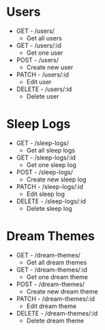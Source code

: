 # Users

- GET - /users/
  - Get all users
- GET - /users/:id
  - Get one user
- POST - /users/
  - Create new user
- PATCH - /users/:id
  - Edit user
- DELETE - /users/:id
  - Delete user

# Sleep Logs

- GET - /sleep-logs/
  - Get all sleep logs
- GET - /sleep-logs/:id
  - Get one sleep log
- POST - /sleep-logs/
  - Create new sleep log
- PATCH - /sleep-logs/:id
  - Edit sleep log
- DELETE - /sleep-logs/:id
  - Delete sleep log

# Dream Themes

- GET - /dream-themes/
  - Get all dream themes
- GET - /dream-themes/:id
  - Get one dream theme
- POST - /dream-themes/
  - Create new dream theme
- PATCH - /dream-themes/:id
  - Edit dream theme
- DELETE - /dream-themes/:id
  - Delete dream theme
